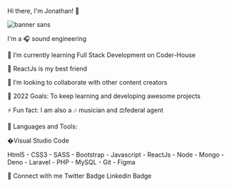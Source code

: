 Hi there, I'm Jonathan! 👋 

![banner sans](https://user-images.githubusercontent.com/91910562/155452337-5c1f2cac-7025-4893-b769-00696c876ceb.png)


I'm a  🎧 sound engineering

📖 I’m currently learning Full Stack Development on Coder-House

💓 ReactJs is my best friend

👯 I’m looking to collaborate with other content creators

🥅 2022 Goals: To keep learning and developing awesome projects

⚡ Fun fact: I am also a 🎶 musician and ⚖️federal agent

🧰 Languages and Tools:

�Visual Studio Code

Html5 - CSS3 - SASS - Bootstrap - Javascript - ReactJs - Node - Mongo - Deno - Laravel - PHP - MySQL - Git - Figma

💬 Connect with me
Twitter Badge Linkedin Badge
